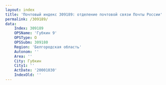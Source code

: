 ```yaml
---
layout: index
title: 'Почтовый индекс 309189: отделение почтовой связи Почты России'
permalink: /309189/
data:
    Index: 309189
    OPSName: 'Губкин 9'
    OPSType: О
    OPSSubm: 309180
    Region: 'Белгородская область'
    Autonom: ''
    Area: ''
    City: Губкин
    City1: ''
    ActDate: '20001030'
    IndexOld: ''
---
```

